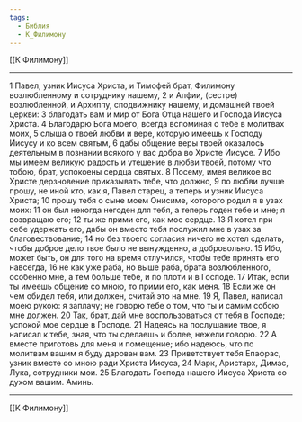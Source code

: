 ```yaml
---
tags:
  - Библия
  - К_Филимону
---
```

[[К Филимону]]

---
1 Павел, узник Иисуса Христа, и Тимофей брат, Филимону возлюбленному и сотруднику нашему,
2 и Апфии, (сестре) возлюбленной, и Архиппу, сподвижнику нашему, и домашней твоей церкви:
3 благодать вам и мир от Бога Отца нашего и Господа Иисуса Христа.
4 Благодарю Бога моего, всегда вспоминая о тебе в молитвах моих,
5 слыша о твоей любви и вере, которую имеешь к Господу Иисусу и ко всем святым,
6 дабы общение веры твоей оказалось деятельным в познании всякого у вас добра во Христе Иисусе.
7 Ибо мы имеем великую радость и утешение в любви твоей, потому что тобою, брат, успокоены сердца святых.
8 Посему, имея великое во Христе дерзновение приказывать тебе, что должно,
9 по любви лучше прошу, не иной кто, как я, Павел старец, а теперь и узник Иисуса Христа;
10 прошу тебя о сыне моем Онисиме, которого родил я в узах моих:
11 он был некогда негоден для тебя, а теперь годен тебе и мне; я возвращаю его;
12 ты же прими его, как мое сердце.
13 Я хотел при себе удержать его, дабы он вместо тебя послужил мне в узах за благовествование;
14 но без твоего согласия ничего не хотел сделать, чтобы доброе дело твое было не вынужденно, а добровольно.
15 Ибо, может быть, он для того на время отлучился, чтобы тебе принять его навсегда,
16 не как уже раба, но выше раба, брата возлюбленного, особенно мне, а тем больше тебе, и по плоти и в Господе.
17 Итак, если ты имеешь общение со мною, то прими его, как меня.
18 Если же он чем обидел тебя, или должен, считай это на мне.
19 Я, Павел, написал моею рукою: я заплачу; не говорю тебе о том, что ты и самим собою мне должен.
20 Так, брат, дай мне воспользоваться от тебя в Господе; успокой мое сердце в Господе.
21 Надеясь на послушание твое, я написал к тебе, зная, что ты сделаешь и более, нежели говорю.
22 А вместе приготовь для меня и помещение; ибо надеюсь, что по молитвам вашим я буду дарован вам.
23 Приветствует тебя Епафрас, узник вместе со мною ради Христа Иисуса,
24 Марк, Аристарх, Димас, Лука, сотрудники мои.
25 Благодать Господа нашего Иисуса Христа со духом вашим. Аминь.

---
[[К Филимону]]